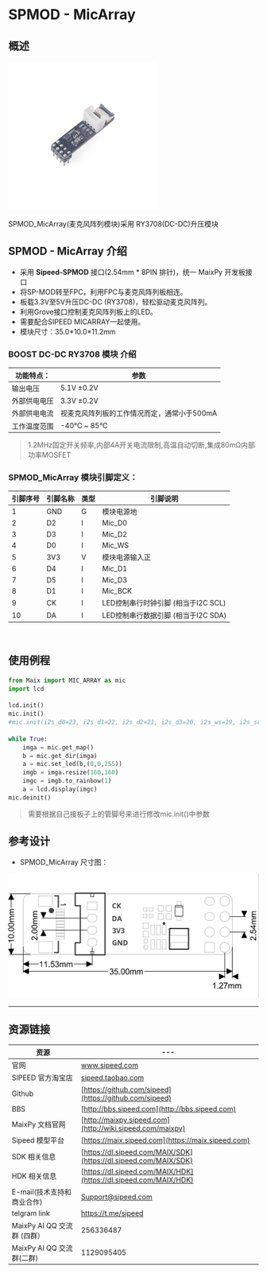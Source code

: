 # SPMOD - MicArray


## 概述

<img src="../../assets/spmod/spmod_micarray/sp_micarray.png"  width="" height="300" />

SPMOD_MicArray(麦克风阵列模块)采用 RY3708(DC-DC)升压模块

## SPMOD - MicArray 介绍

- 采用 **Sipeed-SPMOD** 接口(2.54mm * 8PIN 排针)，统一 MaixPy 开发板接口
- 将SP-MOD转至FPC，利用FPC与麦克风阵列板相连。
- 板载3.3V至5V升压DC-DC (RY3708)，轻松驱动麦克风阵列。
- 利用Grove接口控制麦克风阵列板上的LED。
- 需要配合SIPEED MICARRAY一起使用。
- 模块尺寸：35.0\*10.0\*11.2mm


###  BOOST DC-DC RY3708 模块 介绍

| 功能特点： | 参数 |
| --- | -- |
| 输出电压 | 5.1V ±0.2V |
| 外部供电电压 |	3.3V ±0.2V |
| 外部供电电流 | 视麦克风阵列板的工作情况而定，通常小于500mA |
| 工作温度范围 | -40℃ ~ 85℃ |
> 1.2MHz固定开关频率,内部4A开关电流限制,高温自动切断,集成80mΩ内部功率MOSFET



###  SPMOD_MicArray 模块引脚定义：

| 引脚序号  | 引脚名称 | 类型  | 引脚说明    |
| -------- | -------- | ---- | ---------- |
| 1 | GND | G |模块电源地 |
| 2 | D2 | I | Mic_D0 |
| 3 | D3 | I | Mic_D2 |
| 4 | D0 | I | Mic_WS |
| 5 | 3V3 | V |模块电源输入正 |
| 6 | D4 | I | Mic_D1 |
| 7 | D5 | I | Mic_D3 |
| 8 | D1 | I | Mic_BCK |
| 9 | CK | I | LED控制串行时钟引脚 (相当于I2C SCL) |
| 10 | DA | I |  LED控制串行数据引脚 (相当于I2C SDA) |

<img src="" width="300" />

## 使用例程

```python
from Maix import MIC_ARRAY as mic
import lcd

lcd.init()
mic.init()
#mic.init(i2s_d0=23, i2s_d1=22, i2s_d2=21, i2s_d3=20, i2s_ws=19, i2s_sclk=18, sk9822_dat=24, sk9822_clk=25)

while True:
    imga = mic.get_map()
    b = mic.get_dir(imga)
    a = mic.set_led(b,(0,0,255))
    imgb = imga.resize(160,160)
    imgc = imgb.to_rainbow(1)
    a = lcd.display(imgc)
mic.deinit()
```

> 需要根据自己接板子上的管脚号来进行修改mic.init()中参数

## 参考设计

- SPMOD_MicArray 尺寸图：

<img src="../../assets/spmod/spmod_micarray/sipeed_spmod_micarray.png" height="250" />

-----

## 资源链接

| 资源 | --- |
| --- | --- |
| 官网 | www.sipeed.com |
| SIPEED 官方淘宝店 |[sipeed.taobao.com](sipeed.taobao.com) |
|Github | [https://github.com/sipeed](https://github.com/sipeed) |
|BBS | [http://bbs.sipeed.com](http://bbs.sipeed.com) |
|MaixPy 文档官网 | [http://maixpy.sipeed.com](http://wiki.sipeed.com/maixpy) |
|Sipeed 模型平台 | [https://maix.sipeed.com](https://maix.sipeed.com) |
|SDK 相关信息 | [https://dl.sipeed.com/MAIX/SDK](https://dl.sipeed.com/MAIX/SDK) |
|HDK 相关信息 | [https://dl.sipeed.com/MAIX/HDK](https://dl.sipeed.com/MAIX/HDK) |
|E-mail(技术支持和商业合作) | [Support@sipeed.com](mailto:support@sipeed.com) |
|telgram link | https://t.me/sipeed |
|MaixPy AI QQ 交流群 (四群）| 256336487 |
|MaixPy AI QQ 交流群(二群) | 1129095405 |
